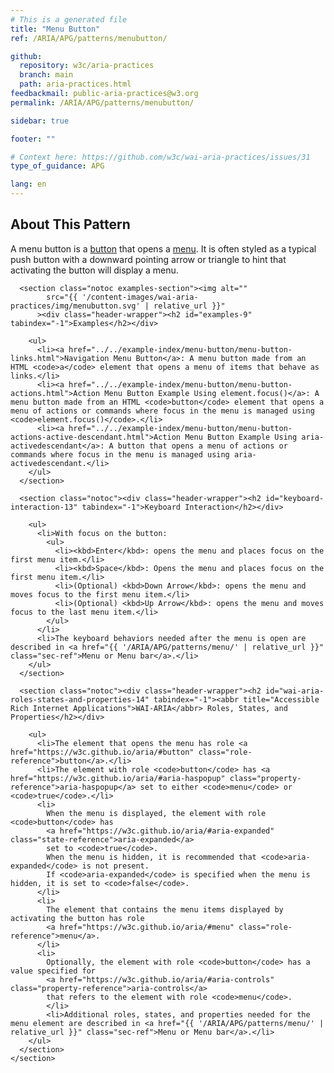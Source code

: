 ```yaml
---
# This is a generated file
title: "Menu Button"
ref: /ARIA/APG/patterns/menubutton/

github:
  repository: w3c/aria-practices
  branch: main
  path: aria-practices.html
feedbackmail: public-aria-practices@w3.org
permalink: /ARIA/APG/patterns/menubutton/

sidebar: true

footer: ""

# Context here: https://github.com/w3c/wai-aria-practices/issues/31
type_of_guidance: APG

lang: en
---
```



<link 
  rel="stylesheet"
  href="{{ '/content-assets/wai-aria-practices/styles.css' | relative_url }}"
>
<!-- Code highlighting styles -->
<link 
  rel="stylesheet"
  href="{{ '/ARIA/APG/example-index/css/github.css' | relative_url }}"
>

<script>
const addBodyClass = "pattern-page";
const enableSidebar = true;
if (addBodyClass) document.body.classList.add(addBodyClass);
if (enableSidebar) document.body.classList.add('has-sidebar');
</script>
    
<div>
<section class="widget" id="menubutton"><h2 id="about-this-pattern" tabindex="-1">About This Pattern</h2><div class="header-wrapper"></div>
      <p>A menu button is a <a href="{{ '/ARIA/APG/patterns/button/' | relative_url }}">button</a> that opens a <a href="{{ '/ARIA/APG/patterns/menu/' | relative_url }}">menu</a>. It is often styled as a typical push button with a downward pointing arrow or triangle to hint that activating the button will display a menu.</p>

      <section class="notoc examples-section"><img alt="" 
            src="{{ '/content-images/wai-aria-practices/img/menubutton.svg' | relative_url }}"
          ><div class="header-wrapper"><h2 id="examples-9" tabindex="-1">Examples</h2></div>
        
        <ul>
          <li><a href="../../example-index/menu-button/menu-button-links.html">Navigation Menu Button</a>: A menu button made from an HTML <code>a</code> element that opens a menu of items that behave as links.</li>
          <li><a href="../../example-index/menu-button/menu-button-actions.html">Action Menu Button Example Using element.focus()</a>: A menu button made from an HTML <code>button</code> element that opens a menu of actions or commands where focus in the menu is managed using <code>element.focus()</code>.</li>
          <li><a href="../../example-index/menu-button/menu-button-actions-active-descendant.html">Action Menu Button Example Using aria-activedescendant</a>: A button that opens a menu of actions or commands where focus in the menu is managed using aria-activedescendant.</li>
        </ul>
      </section>

      <section class="notoc"><div class="header-wrapper"><h2 id="keyboard-interaction-13" tabindex="-1">Keyboard Interaction</h2></div>
        
        <ul>
          <li>With focus on the button:
            <ul>
              <li><kbd>Enter</kbd>: opens the menu and places focus on the first menu item.</li>
              <li><kbd>Space</kbd>: Opens the menu and places focus on the first menu item.</li>
              <li>(Optional) <kbd>Down Arrow</kbd>: opens the menu and moves focus to the first menu item.</li>
              <li>(Optional) <kbd>Up Arrow</kbd>: opens the menu and moves focus to the last menu item.</li>
            </ul>
          </li>
          <li>The keyboard behaviors needed after the menu is open are described in <a href="{{ '/ARIA/APG/patterns/menu/' | relative_url }}" class="sec-ref">Menu or Menu bar</a>.</li>
        </ul>
      </section>

      <section class="notoc"><div class="header-wrapper"><h2 id="wai-aria-roles-states-and-properties-14" tabindex="-1"><abbr title="Accessible Rich Internet Applications">WAI-ARIA</abbr> Roles, States, and Properties</h2></div>
        
        <ul>
          <li>The element that opens the menu has role <a href="https://w3c.github.io/aria/#button" class="role-reference">button</a>.</li>
          <li>The element with role <code>button</code> has <a href="https://w3c.github.io/aria/#aria-haspopup" class="property-reference">aria-haspopup</a> set to either <code>menu</code> or <code>true</code>.</li>
          <li>
            When the menu is displayed, the element with role <code>button</code> has
            <a href="https://w3c.github.io/aria/#aria-expanded" class="state-reference">aria-expanded</a>
            set to <code>true</code>.
            When the menu is hidden, it is recommended that <code>aria-expanded</code> is not present.
            If <code>aria-expanded</code> is specified when the menu is hidden, it is set to <code>false</code>.
          </li>
          <li>
            The element that contains the menu items displayed by activating the button has role
            <a href="https://w3c.github.io/aria/#menu" class="role-reference">menu</a>.
          </li>
          <li>
            Optionally, the element with role <code>button</code> has a value specified for
            <a href="https://w3c.github.io/aria/#aria-controls" class="property-reference">aria-controls</a>
            that refers to the element with role <code>menu</code>.
            </li>
            <li>Additional roles, states, and properties needed for the menu element are described in <a href="{{ '/ARIA/APG/patterns/menu/' | relative_url }}" class="sec-ref">Menu or Menu bar</a>.</li>
        </ul>
      </section>
    </section>
</div>
<script>
  var SkipToConfig = {
    settings: {
      skipTo: {
        displayOption: 'popup',
        attachElement: '#site-header',
        colorTheme: 'aria'
      }
    }
  };
</script>
<script 
  src="{{ '/content-assets/wai-aria-practices/skipto.min.js' | relative_url }}"
></script>
